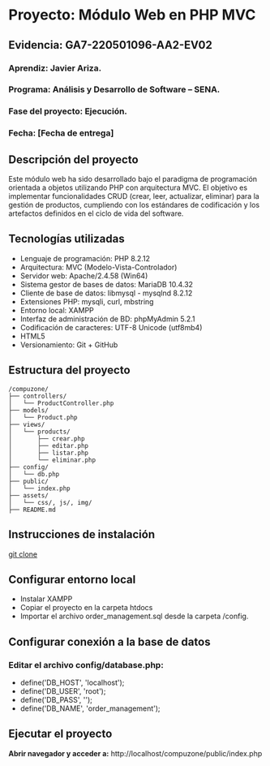 # Proyecto: Módulo Web en PHP MVC
## Evidencia: GA7-220501096-AA2-EV02
### Aprendiz: Javier Ariza.
### Programa: Análisis y Desarrollo de Software – SENA.
### Fase del proyecto: Ejecución.
### Fecha: [Fecha de entrega]

## Descripción del proyecto
Este módulo web ha sido desarrollado bajo el paradigma de programación orientada a objetos utilizando PHP con arquitectura MVC. El objetivo es implementar funcionalidades CRUD (crear, leer, actualizar, eliminar) para la gestión de productos, cumpliendo con los estándares de codificación y los artefactos definidos en el ciclo de vida del software.

## Tecnologías utilizadas
- Lenguaje de programación: PHP 8.2.12 
- Arquitectura: MVC (Modelo-Vista-Controlador)
- Servidor web: Apache/2.4.58 (Win64)
- Sistema gestor de bases de datos: MariaDB 10.4.32
- Cliente de base de datos: libmysql - mysqlnd 8.2.12
- Extensiones PHP: mysqli, curl, mbstring
- Entorno local: XAMPP
- Interfaz de administración de BD: phpMyAdmin 5.2.1
- Codificación de caracteres: UTF-8 Unicode (utf8mb4)
- HTML5
- Versionamiento: Git + GitHub

## Estructura del proyecto
```plaintext
/compuzone/
├── controllers/
│   └── ProductController.php
├── models/
│   └── Product.php
├── views/
│   └── products/
│       ├── crear.php
│       ├── editar.php
│       ├── listar.php
│       └── eliminar.php
├── config/
│   └── db.php
├── public/
│   └── index.php
├── assets/
│   └── css/, js/, img/
├── README.md
```

## Instrucciones de instalación
[git clone](https://github.com/javierArMuz/compuzone.git)

## Configurar entorno local
- Instalar XAMPP
- Copiar el proyecto en la carpeta htdocs
- Importar el archivo order_management.sql desde la carpeta /config.

## Configurar conexión a la base de datos
### Editar el archivo config/database.php:
- define('DB_HOST', 'localhost');
- define('DB_USER', 'root');
- define('DB_PASS', '');
- define('DB_NAME', 'order_management');

## Ejecutar el proyecto
**Abrir navegador y acceder a:**
http://localhost/compuzone/public/index.php
